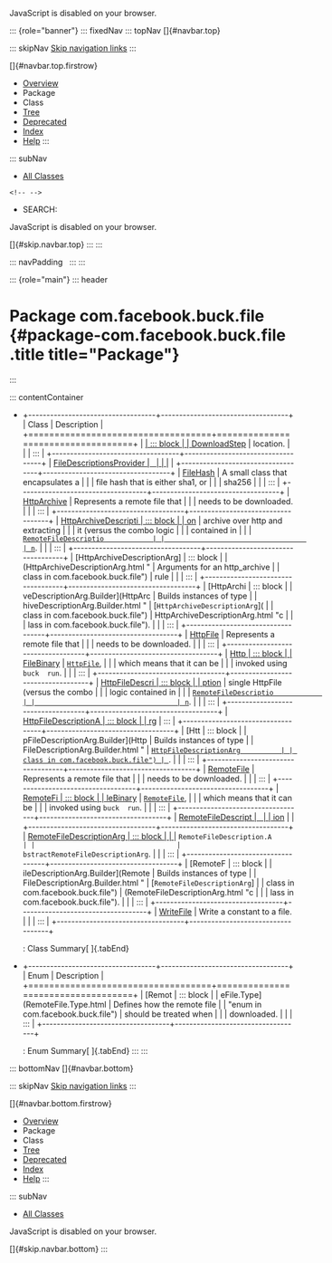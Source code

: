 <div>

JavaScript is disabled on your browser.

</div>

::: {role="banner"}
::: fixedNav
::: topNav
[]{#navbar.top}

::: skipNav
[Skip navigation links](#skip.navbar.top "Skip navigation links")
:::

[]{#navbar.top.firstrow}

-   [Overview](../../../../index.html)
-   Package
-   Class
-   [Tree](package-tree.html)
-   [Deprecated](../../../../deprecated-list.html)
-   [Index](../../../../index-all.html)
-   [Help](../../../../help-doc.html)
:::

::: subNav
-   [All Classes](../../../../allclasses.html)

```{=html}
<!-- -->
```
-   SEARCH:

<div>

<div>

JavaScript is disabled on your browser.

</div>

</div>

[]{#skip.navbar.top}
:::
:::

::: navPadding
 
:::
:::

::: {role="main"}
::: header
# Package com.facebook.buck.file {#package-com.facebook.buck.file .title title="Package"}
:::

::: contentContainer
-   +-----------------------------------+-----------------------------------+
    | Class                             | Description                       |
    +===================================+===================================+
    | [                                 | ::: block                         |
    | DownloadStep](DownloadStep.html " | Download a file from a known      |
    | class in com.facebook.buck.file") | location.                         |
    |                                   | :::                               |
    +-----------------------------------+-----------------------------------+
    | [FileDescriptionsProvider         |                                   |
    | ](FileDescriptionsProvider.html " |                                   |
    | class in com.facebook.buck.file") |                                   |
    +-----------------------------------+-----------------------------------+
    | [FileHash](FileHash.html "        | ::: block                         |
    | class in com.facebook.buck.file") | A small class that encapsulates a |
    |                                   | file hash that is either sha1, or |
    |                                   | sha256                            |
    |                                   | :::                               |
    +-----------------------------------+-----------------------------------+
    | [HttpArchive](HttpArchive.html "  | ::: block                         |
    | class in com.facebook.buck.file") | Represents a remote file that     |
    |                                   | needs to be downloaded.           |
    |                                   | :::                               |
    +-----------------------------------+-----------------------------------+
    | [HttpArchiveDescripti             | ::: block                         |
    | on](HttpArchiveDescription.html " | A description for downloading an  |
    | class in com.facebook.buck.file") | archive over http and extracting  |
    |                                   | it (versus the combo logic        |
    |                                   | contained in                      |
    |                                   | [`RemoteFileDescriptio            |
    |                                   | n`](RemoteFileDescription.html "c |
    |                                   | lass in com.facebook.buck.file"). |
    |                                   | :::                               |
    +-----------------------------------+-----------------------------------+
    | [HttpArchiveDescriptionArg]       | ::: block                         |
    | (HttpArchiveDescriptionArg.html " | Arguments for an http_archive     |
    | class in com.facebook.buck.file") | rule                              |
    |                                   | :::                               |
    +-----------------------------------+-----------------------------------+
    | [HttpArchi                        | ::: block                         |
    | veDescriptionArg.Builder](HttpArc | Builds instances of type          |
    | hiveDescriptionArg.Builder.html " | [`HttpArchiveDescriptionArg`](    |
    | class in com.facebook.buck.file") | HttpArchiveDescriptionArg.html "c |
    |                                   | lass in com.facebook.buck.file"). |
    |                                   | :::                               |
    +-----------------------------------+-----------------------------------+
    | [HttpFile](HttpFile.html "        | ::: block                         |
    | class in com.facebook.buck.file") | Represents a remote file that     |
    |                                   | needs to be downloaded.           |
    |                                   | :::                               |
    +-----------------------------------+-----------------------------------+
    | [Http                             | ::: block                         |
    | FileBinary](HttpFileBinary.html " | Represents an executable          |
    | class in com.facebook.buck.file") | [`HttpFile`](HttpFile.html "c     |
    |                                   | lass in com.facebook.buck.file"), |
    |                                   | which means that it can be        |
    |                                   | invoked using `buck  run`.        |
    |                                   | :::                               |
    +-----------------------------------+-----------------------------------+
    | [HttpFileDescri                   | ::: block                         |
    | ption](HttpFileDescription.html " | A description for downloading a   |
    | class in com.facebook.buck.file") | single HttpFile (versus the combo |
    |                                   | logic contained in                |
    |                                   | [`RemoteFileDescriptio            |
    |                                   | n`](RemoteFileDescription.html "c |
    |                                   | lass in com.facebook.buck.file"). |
    |                                   | :::                               |
    +-----------------------------------+-----------------------------------+
    | [HttpFileDescriptionA             | ::: block                         |
    | rg](HttpFileDescriptionArg.html " | Args required for http_rule       |
    | class in com.facebook.buck.file") | :::                               |
    +-----------------------------------+-----------------------------------+
    | [Htt                              | ::: block                         |
    | pFileDescriptionArg.Builder](Http | Builds instances of type          |
    | FileDescriptionArg.Builder.html " | [`HttpFileDescriptionArg          |
    | class in com.facebook.buck.file") | `](HttpFileDescriptionArg.html "c |
    |                                   | lass in com.facebook.buck.file"). |
    |                                   | :::                               |
    +-----------------------------------+-----------------------------------+
    | [RemoteFile](RemoteFile.html "    | ::: block                         |
    | class in com.facebook.buck.file") | Represents a remote file that     |
    |                                   | needs to be downloaded.           |
    |                                   | :::                               |
    +-----------------------------------+-----------------------------------+
    | [RemoteFi                         | ::: block                         |
    | leBinary](RemoteFileBinary.html " | Represents an executable          |
    | class in com.facebook.buck.file") | [`RemoteFile`](RemoteFile.html "c |
    |                                   | lass in com.facebook.buck.file"), |
    |                                   | which means that it can be        |
    |                                   | invoked using `buck  run`.        |
    |                                   | :::                               |
    +-----------------------------------+-----------------------------------+
    | [RemoteFileDescript               |                                   |
    | ion](RemoteFileDescription.html " |                                   |
    | class in com.facebook.buck.file") |                                   |
    +-----------------------------------+-----------------------------------+
    | [RemoteFileDescriptionArg         | ::: block                         |
    | ](RemoteFileDescriptionArg.html " | Immutable implementation of       |
    | class in com.facebook.buck.file") | `RemoteFileDescription.A          |
    |                                   | bstractRemoteFileDescriptionArg`. |
    |                                   | :::                               |
    +-----------------------------------+-----------------------------------+
    | [RemoteF                          | ::: block                         |
    | ileDescriptionArg.Builder](Remote | Builds instances of type          |
    | FileDescriptionArg.Builder.html " | [`RemoteFileDescriptionArg`]      |
    | class in com.facebook.buck.file") | (RemoteFileDescriptionArg.html "c |
    |                                   | lass in com.facebook.buck.file"). |
    |                                   | :::                               |
    +-----------------------------------+-----------------------------------+
    | [WriteFile](WriteFile.html "      | ::: block                         |
    | class in com.facebook.buck.file") | Write a constant to a file.       |
    |                                   | :::                               |
    +-----------------------------------+-----------------------------------+

    : Class Summary[ ]{.tabEnd}

-   +-----------------------------------+-----------------------------------+
    | Enum                              | Description                       |
    +===================================+===================================+
    | [Remot                            | ::: block                         |
    | eFile.Type](RemoteFile.Type.html  | Defines how the remote file       |
    | "enum in com.facebook.buck.file") | should be treated when            |
    |                                   | downloaded.                       |
    |                                   | :::                               |
    +-----------------------------------+-----------------------------------+

    : Enum Summary[ ]{.tabEnd}
:::
:::

::: bottomNav
[]{#navbar.bottom}

::: skipNav
[Skip navigation links](#skip.navbar.bottom "Skip navigation links")
:::

[]{#navbar.bottom.firstrow}

-   [Overview](../../../../index.html)
-   Package
-   Class
-   [Tree](package-tree.html)
-   [Deprecated](../../../../deprecated-list.html)
-   [Index](../../../../index-all.html)
-   [Help](../../../../help-doc.html)
:::

::: subNav
-   [All Classes](../../../../allclasses.html)

<div>

<div>

JavaScript is disabled on your browser.

</div>

</div>

[]{#skip.navbar.bottom}
:::

